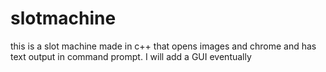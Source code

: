 # slotmachine
this is a slot machine made in c++ that opens images and chrome and has text output in command prompt. I will add a GUI eventually
